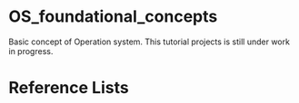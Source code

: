# OS_foundational_concepts
Basic concept of Operation system. This tutorial projects is still under work in progress.

# Reference Lists

